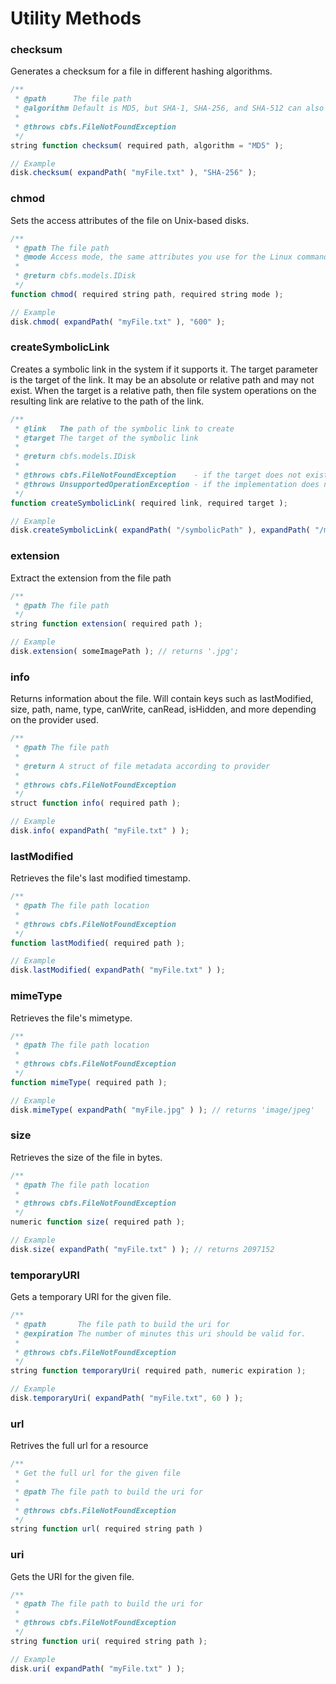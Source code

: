 # Utility Methods

### checksum

Generates a checksum for a file in different hashing algorithms.

```javascript
/**
 * @path      The file path
 * @algorithm Default is MD5, but SHA-1, SHA-256, and SHA-512 can also be used.
 *
 * @throws cbfs.FileNotFoundException
 */
string function checksum( required path, algorithm = "MD5" );

// Example
disk.checksum( expandPath( "myFile.txt" ), "SHA-256" );
```

### chmod

Sets the access attributes of the file on Unix-based disks.

```javascript
/**
 * @path The file path
 * @mode Access mode, the same attributes you use for the Linux command `chmod`
 *
 * @return cbfs.models.IDisk
 */
function chmod( required string path, required string mode );

// Example
disk.chmod( expandPath( "myFile.txt" ), "600" );
```

### createSymbolicLink

Creates a symbolic link in the system if it supports it. The target parameter is the target of the link. It may be an absolute or relative path and may not exist. When the target is a relative path, then file system operations on the resulting link are relative to the path of the link.

```javascript
/**
 * @link   The path of the symbolic link to create
 * @target The target of the symbolic link
 *
 * @return cbfs.models.IDisk
 *
 * @throws cbfs.FileNotFoundException    - if the target does not exist
 * @throws UnsupportedOperationException - if the implementation does not support symbolic links
 */
function createSymbolicLink( required link, required target );

// Example
disk.createSymbolicLink( expandPath( "/symbolicPath" ), expandPath( "/myfolder" ) );
```

### extension

Extract the extension from the file path

```javascript
/**
 * @path The file path
 */
string function extension( required path );

// Example
disk.extension( someImagePath ); // returns '.jpg';

```

### info

Returns information about the file. Will contain keys such as lastModified, size, path, name, type, canWrite, canRead, isHidden, and more depending on the provider used.

```javascript
/**
 * @path The file path
 *
 * @return A struct of file metadata according to provider
 *
 * @throws cbfs.FileNotFoundException
 */
struct function info( required path );

// Example
disk.info( expandPath( "myFile.txt" ) );
```

### lastModified

Retrieves the file's last modified timestamp.

```javascript
/**
 * @path The file path location
 *
 * @throws cbfs.FileNotFoundException
 */
function lastModified( required path );

// Example
disk.lastModified( expandPath( "myFile.txt" ) );
```

### mimeType

Retrieves the file's mimetype.

```javascript
/**
 * @path The file path location
 *
 * @throws cbfs.FileNotFoundException
 */
function mimeType( required path );

// Example
disk.mimeType( expandPath( "myFile.jpg" ) ); // returns 'image/jpeg'
```

### size

Retrieves the size of the file in bytes.

```javascript
/**
 * @path The file path location
 *
 * @throws cbfs.FileNotFoundException
 */
numeric function size( required path );

// Example
disk.size( expandPath( "myFile.txt" ) ); // returns 2097152
```

### temporaryURI

Gets a temporary URI for the given file.

```javascript
/**
 * @path       The file path to build the uri for
 * @expiration The number of minutes this uri should be valid for.
 *
 * @throws cbfs.FileNotFoundException
 */
string function temporaryUri( required path, numeric expiration );

// Example
disk.temporaryUri( expandPath( "myFile.txt", 60 ) );
```

### url

Retrives the full url for a resource

```javascript
/**
 * Get the full url for the given file
 *
 * @path The file path to build the uri for
 *
 * @throws cbfs.FileNotFoundException
 */
string function url( required string path )
```

### uri

Gets the URI for the given file.

```javascript
/**
 * @path The file path to build the uri for
 *
 * @throws cbfs.FileNotFoundException
 */
string function uri( required string path );

// Example
disk.uri( expandPath( "myFile.txt" ) );
```
